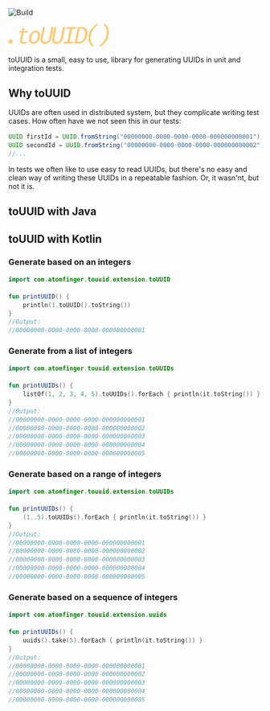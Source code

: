 

![Build](https://github.com/atomfinger/toUUID/workflows/Build/badge.svg)

<img src="/images/logo.png" width="200">

toUUID is a small, easy to use, library for generating UUIDs in unit and integration tests.

## Why toUUID

UUIDs are often used in distributed system, but they complicate writing test cases. How often have we not seen this in our tests:

```java
UUID firstId = UUID.fromString("00000000-0000-0000-0000-000000000001");
UUID secondId = UUID.fromString("00000000-0000-0000-0000-000000000002");
//...
```

In tests we often like to use easy to read UUIDs, but there's no easy and clean way of writing these UUIDs in a repeatable fashion. Or, it wasn'nt, but not it is.

## toUUID with Java

## toUUID with Kotlin

### Generate based on an integers
```kotlin
import com.atomfinger.touuid.extension.toUUID

fun printUUID() {
    println(1.toUUID().toString())
}
//Output:
//00000000-0000-0000-0000-000000000001
```

### Generate from a list of integers
```kotlin 
import com.atomfinger.touuid.extension.toUUIDs

fun printUUIDs() {
    listOf(1, 2, 3, 4, 5).toUUIDs().forEach { println(it.toString()) }
}
//Output:
//00000000-0000-0000-0000-000000000001
//00000000-0000-0000-0000-000000000002
//00000000-0000-0000-0000-000000000003
//00000000-0000-0000-0000-000000000004
//00000000-0000-0000-0000-000000000005
```

### Generate based on a range of integers
```kotlin
import com.atomfinger.touuid.extension.toUUIDs
         
fun printUUIDs() {
    (1..5).toUUIDs().forEach { println(it.toString()) }
}
//Output:
//00000000-0000-0000-0000-000000000001
//00000000-0000-0000-0000-000000000002
//00000000-0000-0000-0000-000000000003
//00000000-0000-0000-0000-000000000004
//00000000-0000-0000-0000-000000000005
```

### Generate based on a sequence of integers 

```kotlin 
import com.atomfinger.touuid.extension.uuids

fun printUUIDs() {
    uuids().take(5).forEach { println(it.toString()) }
}
//Output:
//00000000-0000-0000-0000-000000000001
//00000000-0000-0000-0000-000000000002
//00000000-0000-0000-0000-000000000003
//00000000-0000-0000-0000-000000000004
//00000000-0000-0000-0000-000000000005
```